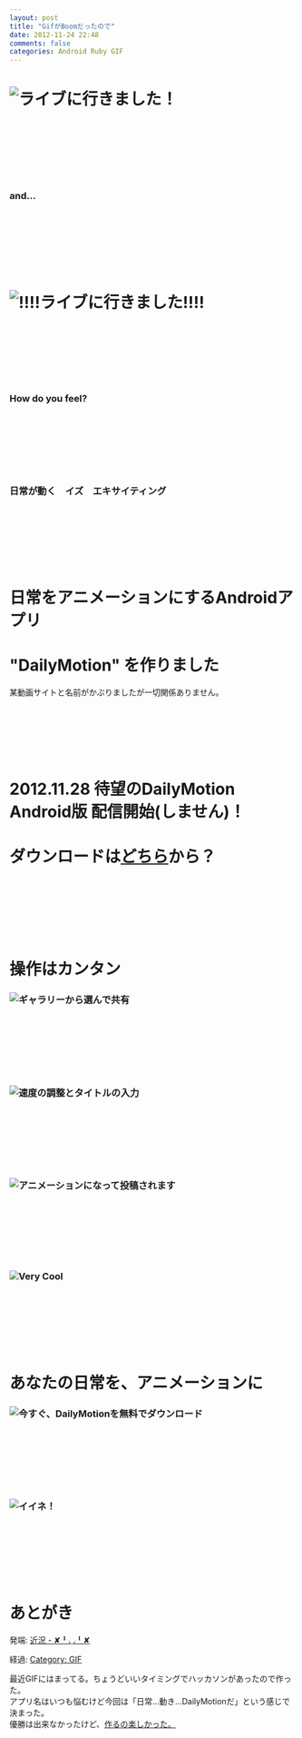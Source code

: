 ```yaml
---
layout: post
title: "GifがBoomだったので"
date: 2012-11-24 22:48
comments: false
categories: Android Ruby GIF
---
```


# ![ライブに行きました！](http://dl.dropbox.com/u/54255753/blog/201211/live.jpg)
　  
　  
　  
　  
　  
### and...
　  
　  
　  
　  
　  
# ![!!!!ライブに行きました!!!!](http://dl.dropbox.com/u/54255753/blog/201211/live.gif)
　  
　  
　  
　  
　  
### How do you feel?
　  
　  
　  
　  
　  
### 日常が動く　イズ　エキサイティング
　  
　  
　  
　  
　  
# 日常をアニメーションにするAndroidアプリ
# "DailyMotion" を作りました
某動画サイトと名前がかぶりましたが一切関係ありません。  
　  
　  
　  
　  
　  
# 2012.11.28 待望のDailyMotion Android版 配信開始(しません)！
# ダウンロードは[どちら](http://rejasupotaro.com:3000)から？
　  
　  
　  
　  
　  
# 操作はカンタン
### ![ギャラリーから選んで共有](http://dl.dropbox.com/u/54255753/blog/201211/gallery.png)
　  
　  
　  
　  
　  
### ![速度の調整とタイトルの入力](http://dl.dropbox.com/u/54255753/blog/201211/edit.png)
　  
　  
　  
　  
　  
### ![アニメーションになって投稿されます](http://dl.dropbox.com/u/54255753/blog/201211/gif_sample.gif)
　  
　  
　  
　  
　  
### ![Very Cool](http://dl.dropbox.com/u/54255753/blog/201211/gif_demo.gif)
　  
　  
　  
　  
　  
# あなたの日常を、アニメーションに
### ![今すぐ、DailyMotionを無料でダウンロード](http://dl.dropbox.com/u/54255753/blog/201211/google_play.png)
　  
　  
　  
　  
　  
### ![イイネ！](http://dl.dropbox.com/u/54255753/blog/201211/gifboom1.gif)
　  
　  
　  
　  
　  
# あとがき
発端: [近況 - ✘╹◡╹✘](http://r7kamura.hatenablog.com/entry/2012/10/22/232524)  

経過: [Category: GIF](http://takiguchi0817.github.com/blog/categories/gif/)  

最近GIFにはまってる。ちょうどいいタイミングでハッカソンがあったので作った。  
アプリ名はいつも悩むけど今回は「日常…動き…DailyMotionだ」という感じで決まった。  
優勝は出来なかったけど、[作るの楽しかった。](http://takiguchi0817.github.com/blog/2012/11/29/about-android-webview/)  
